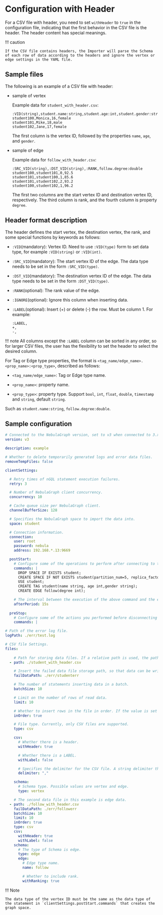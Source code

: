 # Configuration with Header

For a CSV file with header, you need to set `withHeader` to `true` in the configuration file, indicating that the first behavior in the CSV file is the header. The header content has special meanings.

!!! caution

    If the CSV file contains headers, the Importer will parse the Schema of each row of data according to the headers and ignore the vertex or edge settings in the YAML file.

## Sample files

The following is an example of a CSV file with header:

- sample of vertex

  Example data for `student_with_header.csv`:

  ```csv
  :VID(string),student.name:string,student.age:int,student.gender:string
  student100,Monica,16,female
  student101,Mike,18,male
  student102,Jane,17,female
  ```

  The first column is the vertex ID, followed by the properties `name`, `age`, and `gender`.

- sample of edge

  Example data for `follow_with_header.csv`:

  ```csv
  :SRC_VID(string),:DST_VID(string),:RANK,follow.degree:double
  student100,student101,0,92.5
  student101,student100,1,85.6
  student101,student102,2,93.2
  student100,student102,1,96.2
  ```

  The first two columns are the start vertex ID and destination vertex ID, respectively. The third column is rank, and the fourth column is property `degree`.

## Header format description

The header defines the start vertex, the destination vertex, the rank, and some special functions by keywords as follows:

- `:VID`(mandatory): Vertex ID. Need to use `:VID(type)` form to set data type, for example `:VID(string)` or `:VID(int)`.

- `:SRC_VID`(mandatory): The start vertex ID of the edge. The data type needs to be set in the form `:SRC_VID(type)`.

- `:DST_VID`(mandatory): The destination vertex ID of the edge. The data type needs to be set in the form `:DST_VID(type)`.

- `:RANK`(optional): The rank value of the edge.

- `:IGNORE`(optional): Ignore this column when inserting data.

- `:LABEL`(optional): Insert (+) or delete (-) the row. Must be column 1. For example:

  ```csv
  :LABEL,
  +,
  -,
  ```

!!! note
    All columns except the `:LABEL` column can be sorted in any order, so for larger CSV files, the user has the flexibility to set the header to select the desired column.

For Tag or Edge type properties, the format is `<tag_name/edge_name>.<prop_name>:<prop_type>`, described as follows:

- `<tag_name/edge_name>`: Tag or Edge type name.

- `<prop_name>`: property name.

- `<prop_type>`: property type. Support `bool`, `int`, `float`, `double`, `timestamp` and `string`, default `string`.

Such as `student.name:string`, `follow.degree:double`.

## Sample configuration

```yaml
# Connected to the NebulaGraph version, set to v3 when connected to 3.x.
version: v3

description: example

# Whether to delete temporarily generated logs and error data files.
removeTempFiles: false

clientSettings:

  # Retry times of nGQL statement execution failures.
  retry: 3

  # Number of NebulaGraph client concurrency.
  concurrency: 10 

  # Cache queue size per NebulaGraph client.
  channelBufferSize: 128

  # Specifies the NebulaGraph space to import the data into.
  space: student

  # Connection information.
  connection:
    user: root
    password: nebula
    address: 192.168.*.13:9669

  postStart:
    # Configure some of the operations to perform after connecting to the NebulaGraph server, and before inserting data.
    commands: |
      DROP SPACE IF EXISTS student;
      CREATE SPACE IF NOT EXISTS student(partition_num=5, replica_factor=1, vid_type=FIXED_STRING(20));
      USE student;
      CREATE TAG student(name string, age int,gender string);
      CREATE EDGE follow(degree int);

    # The interval between the execution of the above command and the execution of the insert data command.
    afterPeriod: 15s
  
  preStop:
    # Configure some of the actions you performed before disconnecting from the NebulaGraph server.
    commands: |

# Path of the error log file.
logPath: ./err/test.log

# CSV file Settings.
files:
  
    # Path for storing data files. If a relative path is used, the path is merged with the current configuration file directory. The first data file in this example is vertex data.
  - path: ./student_with_header.csv

    # Insert the failed data file storage path, so that data can be written later.
    failDataPath: ./err/studenterr

    # The number of statements inserting data in a batch.
    batchSize: 10

    # Limit on the number of rows of read data.
    limit: 10

    # Whether to insert rows in the file in order. If the value is set to false, the import rate decreases due to data skew.
    inOrder: true

    # File type. Currently, only CSV files are supported.
    type: csv

    csv:
      # Whether there is a header.
      withHeader: true

      # Whether there is a LABEL.
      withLabel: false

      # Specifies the delimiter for the CSV file. A string delimiter that supports only one character.
      delimiter: ","

    schema:
      # Schema type. Possible values are vertex and edge.
      type: vertex

    # The second data file in this example is edge data.
  - path: ./follow_with_header.csv
    failDataPath: ./err/followerr
    batchSize: 10
    limit: 10
    inOrder: true
    type: csv
    csv:
      withHeader: true
      withLabel: false
    schema:
      # The type of Schema is edge.
      type: edge
      edge:
        # Edge type name.
        name: follow

        # Whether to include rank.
        withRanking: true
```

!!! Note

    The data type of the vertex ID must be the same as the data type of the statement in `clientSettings.postStart.commands` that creates the graph space.
